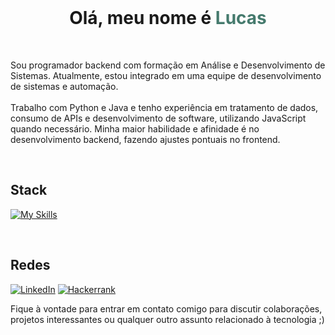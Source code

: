 <br>

<h1 align="center">Olá, meu nome é <span style="color: #457a6d;">Lucas</span></h1>

<br>

<p align="left"> 
  Sou programador backend com formação em Análise e Desenvolvimento de Sistemas. Atualmente, estou integrado em uma equipe de desenvolvimento de sistemas e automação. <br><br>Trabalho com Python e Java e tenho experiência em tratamento de dados, consumo de APIs e desenvolvimento de software, utilizando JavaScript quando necessário. Minha maior habilidade e afinidade é no desenvolvimento backend, fazendo ajustes pontuais no frontend.
</p>

<br>

## Stack
[![My Skills](https://skillicons.dev/icons?i=python,flask,java,spring,mysql,postgres,docker,linux&theme=dark)](https://skillicons.dev)

<br>

## Redes

[![LinkedIn](https://img.shields.io/badge/linkedin-242938.svg?style=for-the-badge&logo=linkedin&logoColor=202222)](https://www.linkedin.com/in/lucas-aguiar-5a889126b/) [![Hackerrank](https://img.shields.io/badge/-Hackerrank-242938?style=for-the-badge&logo=HackerRank&logoColor=white)](https://www.hackerrank.com/profile/lucas_aguiar_ads)


Fique à vontade para entrar em contato comigo para discutir colaborações, projetos interessantes ou qualquer outro assunto relacionado à tecnologia ;)<br><br>
